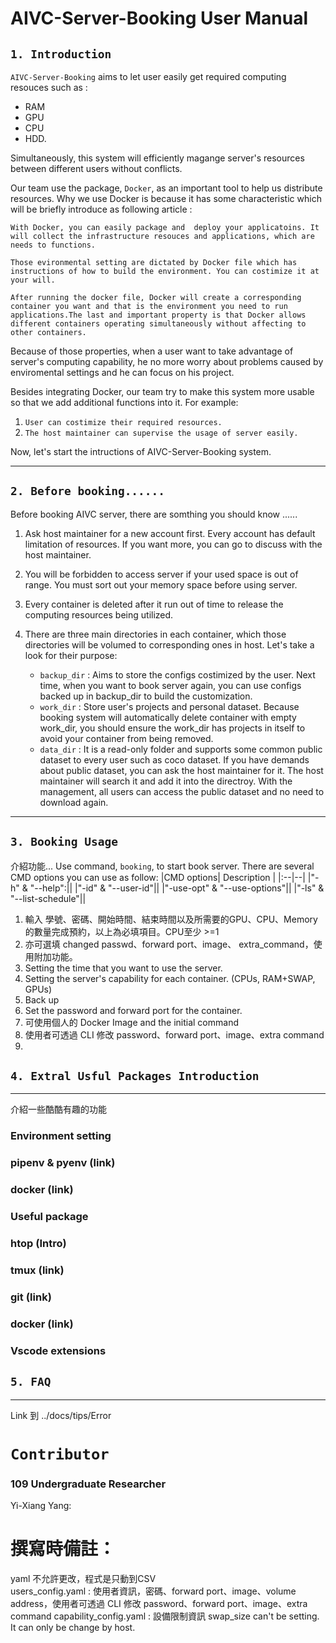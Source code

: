 # **AIVC-Server-Booking User Manual**

## **`1. Introduction`**  

`AIVC-Server-Booking` aims to let user easily get required computing resouces such as : 
* RAM 
* GPU 
* CPU 
* HDD.

Simultaneously, this system will efficiently magange server's resources between different users without conflicts. 

Our team use the package, `Docker`, as an important tool to help us distribute resources. Why we use Docker is because it has some characteristic which will be briefly introduce as following article :  

```
With Docker, you can easily package and  deploy your applicatoins. It will collect the infrastructure resouces and applications, which are needs to functions. 

Those evironmental setting are dictated by Docker file which has instructions of how to build the environment. You can costimize it at your will. 

After running the docker file, Docker will create a corresponding container you want and that is the environment you need to run applications.The last and important property is that Docker allows different containers operating simultaneously without affecting to other containers.
```
Because of those properties, when a user want to take advantage of server's computing capability, he no more worry about problems caused by enviromental settings and he can focus on his project.  

Besides integrating Docker, our team try to make this system more usable so that we add additional functions into it. For example:  
1. `User can costimize their required resources.`  
2. `The host maintainer can supervise the usage of server easily.` 

Now, let's start the intructions of AIVC-Server-Booking system.

---
## **`2. Before booking......`**

Before booking AIVC server, there are somthing you should know ......

1. Ask host maintainer for a new account first. Every account has default limitation of resources. If you want more, you can go to discuss with the host maintainer.

2. You will be forbidden to access server if your used space is out of range. You must sort out your memory space before using server.

3. Every container is deleted after it run out of time to release the computing resources being utilized.

4. There are three main directories in each container,  which those directories will be volumed to corresponding ones in host. Let's take a look for their purpose: 
    * `backup_dir` :  Aims to store the configs costimized by the user. Next time, when you want to book server again, you can use configs backed up in backup_dir to build the customization.  
    * `work_dir` :  Store user's projects and  personal dataset. Because booking system will automatically delete container with empty work_dir, you should ensure the work_dir has projects in itself to avoid your container from being removed.
    * `data_dir` :  It is a read-only folder and supports some common public dataset to every user such as coco dataset. If you have demands about public dataset, you can ask the host maintainer for it. The host maintainer will search it and add it into the directroy. With the management, all users can access the public dataset and no need to download again.


---
## **`3. Booking Usage`**
介紹功能...
Use command, `booking`, to start book server. There are several CMD options you can use as follow:
|CMD options| Description |
|:--|--|
|"-h" & "--help":||
|"-id" & "--user-id"||
|"-use-opt" & "--use-options"||
|"-ls" & "--list-schedule"||
1. 輸入 學號、密碼、開始時間、結束時間以及所需要的GPU、CPU、Memory的數量完成預約，以上為必填項目。CPU至少 >=1
2. 亦可選填 changed passwd、forward port、image、 extra_command，使用附加功能。
3. Setting the time that you want to use the server.  
4. Setting the server's capability for each container. (CPUs, RAM+SWAP, GPUs)
5. Back up  
6. Set the password and forward port for the container.  
7. 可使用個人的 Docker Image and the initial command  
8. 使用者可透過 CLI 修改 password、forward port、image、extra command
9.
## 

## `4. Extral Usful Packages Introduction`
---

介紹一些酷酷有趣的功能

### **Environment setting**
### pipenv & pyenv (link)
### docker (link)
### **Useful package** 
### htop (Intro)
### tmux (link)
### git  (link)
### docker (link)

### **Vscode extensions**



## `5. FAQ`
---
Link 到 ../docs/tips/Error 

# `Contributor`


### 109 Undergraduate Researcher  
Yi-Xiang Yang: 

# 撰寫時備註：
yaml 不允許更改，程式是只動到CSV  
users_config.yaml : 使用者資訊，密碼、forward port、image、volume address，使用者可透過 CLI 修改 password、forward port、image、extra command
capability_config.yaml : 設備限制資訊
swap_size can't be setting. It can only be change by host.